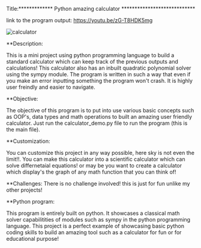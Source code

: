 Title:************* Python amazing calculator ****************************


link to the program output: https://youtu.be/zG-T8HDK5mg





![calculator](https://github.com/Dorcatz123/Python_calculator_app/assets/120886051/2cf718d2-ce95-4647-9def-90a78be241cc)











**Description:

This is a mini project using python programming language to build a standard calculator which can keep track of the previous outputs and calculations! This calculator also has an inbuilt quadratic polynomial solver using the sympy module. The program is written in such a way that even if you make an error inputting something the program won't crash. It is highly user freindly and easier to navigate.

**Objective:

The objective of this program is to put into use various basic concepts such as OOP's, data types and math operations to built an amazing user friendly calculator. Just run the calculator_demo.py file to run the program (this is the main file). 


**Customization:

You can customize this project in any way possible, here sky is not even the limit!!. You can make this calculator into a scientific calculator which can solve differnetaial equations! or may be you want to create a calculator which display's the graph of any math function that you can think of!


**Challenges: 
There is no challenge involved! this is just for fun unlike my other projects!



**Python program: 

This program is entirely built on python. It showcases a classical math solver capabilitities of modules such as sympy in the python programming language. This project is a perfect example of showcasing basic python coding skills to build an amazing tool such as a calculator for fun or for educational purpose!
